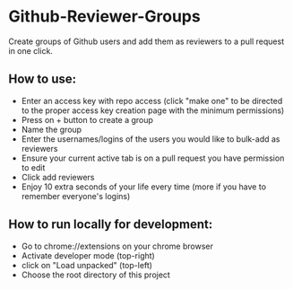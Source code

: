 # Github-Reviewer-Groups

Create groups of Github users and add them as reviewers to a pull request in one click.

## How to use:
- Enter an access key with repo access (click "make one" to be directed to the proper access key creation page with the minimum permissions)
- Press on + button to create a group
- Name the group
- Enter the usernames/logins of the users you would like to bulk-add as reviewers
- Ensure your current active tab is on a pull request you have permission to edit
- Click add reviewers
- Enjoy 10 extra seconds of your life every time (more if you have to remember everyone's logins)

## How to run locally for development:
- Go to chrome://extensions on your chrome browser
- Activate developer mode (top-right)
- click on "Load unpacked" (top-left)
- Choose the root directory of this project
